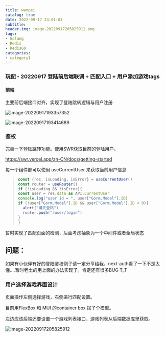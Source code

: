 ```yaml
---
title: wanpei
catalog: true
date: 2022-09-17 23:01:03
subtitle:
header-img: image-20220917205825912.png
tags:
- Golang
- Redis
- RedisGO
categories:
- category1
---
```


### 玩配 - 20220917 登陆前后端联调 + 匹配入口 + 用户添加游戏tags



#### 前端

主要前后端接口对齐，实现了登陆跳转逻辑与用户注册

![image-20220917193357352](image-20220917193357352.png)

![image-20220917193414689](image-20220917193414689.png)



###  鉴权

完善一下登陆跳转功能。使用SWR获取目前的登陆用户。

https://swr.vercel.app/zh-CN/docs/getting-started

每一个组件都可以使用 useCurrentUser 来获取当前用户信息

>
>
>```javascript
>const {res, isLoading, isError} = useCurrentUser()
>const router = useRouter()
>if (!isLoading && !isError){
>const user = res.data as API.CurrentUser
>console.log("user id = ", user["Gorm.Model"].ID)
>if (!user["Gorm.Model"].ID && user["Gorm.Model"].ID < 0){
>   alert("请先登陆")
>   router.push("/user/login")
>}
>}
>```

暂时实现了匹配页面的检测，后面考虑抽象为一个中间件或者全局状态



## 问题：

如果有小伙伴有好的登陆鉴权例子请一定分享给我，next-auth看了一下不是太懂....暂时老土的用上面的办法实现了。肯定还有很多BUG T_T



### 用户选择游戏界面设计

页面操作左侧选择游戏，右侧进行匹配设置。

目前用FlexBox 和 MUI 的container box 搭了个模型。

左边应该后端还要设置一个游戏列表接口，游戏列表从后端数据库里获取。

![image-20220917205825912](image-20220917205825912.png)
